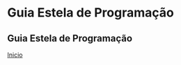 # Guia Estela de Programação

## Guia Estela de Programação

[Inicio](https://github.com/Thalyalm/rocketseat-trilha-conectar)